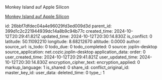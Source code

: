 Monkey Island auf Apple Silicon

[Monkey Island auf Apple Silicon](https://www.mactechnews.de/news/article/Spiele-News-Half-Life-1-auf-Apple-Silicon-portiert-Return-to-Monkey-Island-im-Sonderangebot-181517.html)


id: 26bbf7dfdec04a4e96029fd3ed009d3d
parent_id: 399d1c2c221944939dc14a8b9c94b77c
created_time: 2024-10-12T20:29:41.821Z
updated_time: 2024-10-12T20:30:14.830Z
is_conflict: 0
latitude: 50.11092210
longitude: 8.68212670
altitude: 0.0000
author: 
source_url: 
is_todo: 0
todo_due: 0
todo_completed: 0
source: joplin-desktop
source_application: net.cozic.joplin-desktop
application_data: 
order: 0
user_created_time: 2024-10-12T20:29:41.821Z
user_updated_time: 2024-10-12T20:30:14.830Z
encryption_cipher_text: 
encryption_applied: 0
markup_language: 1
is_shared: 0
share_id: 
conflict_original_id: 
master_key_id: 
user_data: 
deleted_time: 0
type_: 1